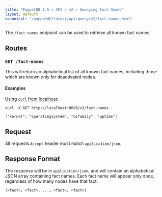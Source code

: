 ```yaml
---
title: "PuppetDB 1.5 » API » v2 » Querying Fact Names"
layout: default
canonical: "/puppetdb/latest/api/query/v2/fact-names.html"
---
```


[curl]: ../curl.html#using-curl-from-localhost-non-sslhttp

The `/fact-names` endpoint can be used to retrieve all known fact names.


## Routes

### `GET /fact-names`

This will return an alphabetical list of all known fact names, *including* those which are
known only for deactivated nodes.

#### Examples

[Using `curl` from localhost][curl]:

    curl -X GET http://localhost:8080/v2/fact-names

    ["kernel", "operatingsystem", "osfamily", "uptime"]


## Request

All requests `Accept` header must match `application/json`.

## Response Format

The response will be in `application/json`, and will contain an alphabetical
JSON array containing fact names. Each fact name will appear only once,
regardless of how many nodes have that fact.

    [<fact>, <fact>, ..., <fact>, <fact>]
